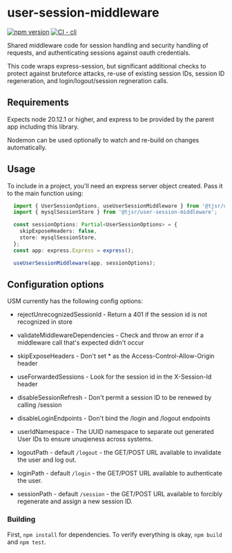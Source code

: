 # user-session-middleware

[![npm version](https://img.shields.io/npm/v/npm.svg)](https://npm.im/npm)
[![CI - cli](https://github.com/tjsr/user-session-middleware/actions/workflows/build.yml/badge.svg)](https://github.com/tjsr/user-session-middleware/actions/workflows/build.yml)

Shared middleware code for session handling and security handling of requests, and authenticating sessions against oauth credentials.

This code wraps express-session, but significant additional checks to protect against bruteforce attacks, re-use of existing session IDs, session ID regeneration, and login/logout/session regneration calls.

## Requirements

Expects node 20.12.1 or higher, and express to be provided by the parent app including this library.

Nodemon can be used optionally to watch and re-build on changes automatically.

## Usage

To include in a project, you'll need an express server object created.  Pass it to the main function using:

```typescript
  import { UserSessionOptions, useUserSessionMiddleware } from '@tjsr/user-session-middleware';
  import { mysqlSessionStore } from '@tjsr/user-session-middleware';
```

```typescript
  const sessionOptions: Partial<UserSessionOptions> = {
    skipExposeHeaders: false,
    store: mysqlSessionStore,
  };
  const app: express.Express = express();

  useUserSessionMiddleware(app, sessionOptions);
```

## Configuration options

USM currently has the following config options:

- rejectUnrecognizedSessionId - Return a 401 if the session id is not recognized in store
- validateMiddlewareDependencies - Check and throw an error if a middleware call that's expected didn't occur
- skipExposeHeaders - Don't set * as the Access-Control-Allow-Origin header
- useForwardedSessions - Look for the session id in the X-Session-Id header
- disableSessionRefresh - Don't permit a session ID to be renewed by calling /session
- disableLoginEndpoints - Don't bind the /login and /logout endpoints
- userIdNamespace - The UUID namespace to separate out generated User IDs to ensure unuqieness across systems.

- logoutPath - default `/logout` - the GET/POST URL available to invalidate the user and log out.
- loginPath - default `/login` - the GET/POST URL available to authenticate the user.
- sessionPath - default `/session` - the GET/POST URL available to forcibly regenerate and assign a new session ID.

### Building

First, `npm install` for dependencies.  To verify everything is okay, `npm build` and `npm test`.

### 
